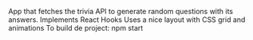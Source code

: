 App that fetches the trivia API to generate random questions with its answers.
Implements React Hooks
Uses a nice layout with CSS grid and animations
To build de project: npm start
